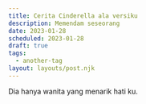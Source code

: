 ```yaml
---
title: Cerita Cinderella ala versiku
description: Memendam seseorang
date: 2023-01-28
scheduled: 2023-01-28
draft: true
tags:
  - another-tag
layout: layouts/post.njk
---
```



Dia hanya wanita yang menarik hati ku.